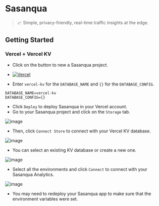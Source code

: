 # Sasanqua

> 📈 Simple, privacy-friendly, real-time traffic insights at the edge.

## Getting Started


### Vercel + Vercel KV

- Click on the button to new a Sasanqua project.

- [![Vercel](https://vercel.com/button)](https://vercel.com/new/clone?repository-url=https%3A%2F%2Fgithub.com%2Focoke%2Fsasanqua&env=DATABASE_NAME,DATABASE_CONFIG&envDescription=Database%20Settings%20for%20the%20Sasanqua&envLink=https%3A%2F%2Fgithub.com%2Focoke%2Fsasanqua&project-name=sasanqua-project&repository-name=sasanqua-project)

- Enter `vercel-kv` for the `DATABASE_NAME` and `{}` for the `DATABASE_CONFIG`.

```env
DATABASE_NAME=vercel-kv
DATABASE_CONFIG={}
```

- Click `Deploy` to deploy Sasanqua in your Vercel account.
- Go to your Sasanqua project and click on the `Storage` tab.

![image](https://github.com/ocoke/sasanqua/assets/71591824/4f8af488-f70d-4671-8b03-12b59b8933f2)

- Then, click `Connect Store` to connect with your Vercel KV database.

![image](https://github.com/ocoke/sasanqua/assets/71591824/222c84eb-b1e1-41a6-a841-c148d23789b8)

- You can select an existing KV database or create a new one.

![image](https://github.com/ocoke/sasanqua/assets/71591824/e846c906-c841-4798-aabb-60d623a217b1)

- Select all the environments and click `Connect` to connect with your Sasanqua Analytics.

![image](https://github.com/ocoke/sasanqua/assets/71591824/d8448f8d-3013-4b6d-a7f3-279735d6a3eb)

- You may need to redeploy your Sasanqua app to make sure that the environment variables were set.
